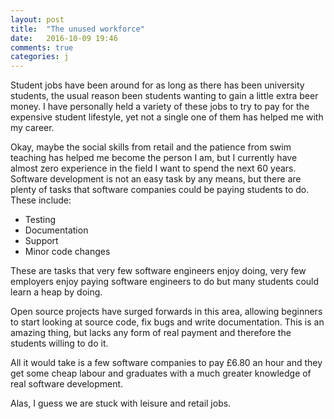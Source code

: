 ```yaml
---
layout: post
title:  "The unused workforce"
date:   2016-10-09 19:46
comments: true
categories: j
---
```


Student jobs have been around for as long as there has been university students, the usual reason been students wanting to gain a little extra beer money. I have personally held a variety of these jobs to try to pay for the expensive student lifestyle, yet not a single one of them has helped me with my career.

Okay, maybe the social skills from retail and the patience from swim teaching has helped me become the person I am, but I currently have almost zero experience in the field I want to spend the next 60 years. Software development is not an easy task by any means, but there are plenty of tasks that software companies could be paying students to do. These include:
- Testing
- Documentation
- Support
- Minor code changes

These are tasks that very few software engineers enjoy doing, very few employers enjoy paying software engineers to do but many students could learn a heap by doing.

Open source projects have surged forwards in this area, allowing beginners to start looking at source code, fix bugs and write documentation. This is an amazing thing, but lacks any form of real payment and therefore the students willing to do it. 

All it would take is a few software companies to pay £6.80 an hour and they get some cheap labour and graduates with a much greater knowledge of real software development. 

Alas, I guess we are stuck with leisure and retail jobs.
